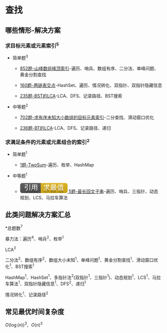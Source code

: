 # 查找

## 哪些情形-解决方案

### 求目标元素或元素索引$^5$

+ 简单题$^3$

  + [852题-山峰数组峰顶索引]-遍历、哨兵、数组有序、二分法、单峰问题、黄金分割查找

  + [160题-两链表交点]-HashSet、遍历、情况转化、双指针、双指针隐藏信息

  + [235题-BST的LCA]-LCA、DFS、记录路径、BST搜索

+ 中等题$^2$

  + [702题-求有序未知大小数组的目标元素索引]-二分查找、滑动窗口优化

  + [236题-BT的LCA]-LCA、DFS、记录路径、递归

### 求满足条件的元素或元素组合的索引$^2$

+ 简单题$^1$

  + [1题-TwoSum]-遍历、枚举、HashMap

+ 中等题$^1$

  + [![[引用][求最值]](/figures/Ref-MaximumAndMinimum.svg) 5题-最长回文子串](/求最值/间接求最值/5-LongestPalindromicSubstring.md)-遍历、哨兵、三指针、动态规划、LCS、马拉车算法

## 此类问题解决方案汇总

\*总题数$^7$

暴力法：遍历$^4$、哨兵$^2$、枚举$^1$

LCA$^2$

二分法$^2$、数组有序$^2$、数组大小未知$^1$、单峰问题$^1$、黄金分割查找$^1$、滑动窗口优化$^1$、BST搜索$^1$

HashMap$^1$、HashSet$^1$、多指针法$^2$(双指针$^1$、三指针$^1$)、动态规划$^1$、LCS$^1$、马拉车算法$^1$、双指针隐藏信息$^1$、DFS$^2$、递归$^1$

情况转化$^1$、记录路径$^2$

## 常见最优时间复杂度

$O(\log(n))^3$、$O(n)^3$

<!-- 题目链接 -->
[852题-山峰数组峰顶索引]:852-PeakIndexinaMountainArray.md
[702题-求有序未知大小数组的目标元素索引]:702-SearchinaSortedArrayofUnknownSize.md
[1题-TwoSum]:1-TwoSum.md
[160题-两链表交点]:160-IntersectionofTwoLinkedLists.md
[235题-BST的LCA]:235-LowestCommonAncestorofaBinarySearchTree.md
[236题-BT的LCA]:236-LowestCommonAncestorofaBinaryTree.md

